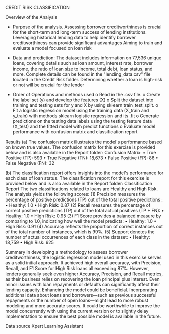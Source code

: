 CREDIT RISK CLASSIFICATION

Overview of the Analysis

-	Purpose of the analysis.
Assessing borrower creditworthiness is crucial for the short-term and long-term success of lending institutions. 
Leveraging historical lending data to help identify borrower creditworthiness can provide significant advantages
Aiming to train and evaluate a model focused on loan risk

-	Data and prediction:
The dataset includes information on 77,536 unique loans, covering details such as loan amount, interest rate, borrower income, the ratio of loan size to income, total debt, loan status, and more. Complete details can be found in the "lending_data.csv" file located in the Credit Risk folder.
Determining whether a loan is high-risk or not will be crucial for the lender

-	Order of Operations and methods used
o	Read in the .csv file.
o	Create the label set (y) and develop the features (X)
o	Split the dataset into training and testing sets for y and X by using sklearn train_test_split.
o	Fit a logistic regression model using the training data (X_train and y_train) with methods sklearn logistic regression and its .fit
o	Generate predictions on the testing data labels using the testing feature data (X_test) and the fitted model with predict functions
o	Evaluate model performance with confusion matrix and classification report

Results
(a) The confusion matrix illustrates the model's performance based on known true values. The confusion matrix for this exercise is provided below and is also available in the Report folder:
Confusion Matrix:
•	True Positive (TP): 593
•	True Negative (TN): 18,673
•	False Positive (FP): 86
•	False Negative (FN): 32

(b) The classification report offers insights into the model's performance for each class of loan status. The classification report for this exercise is provided below and is also available in the Report folder:
Classification Report
The two classifications related to loans are Healthy and High Risk. The analysis yields the following scores:
(1) Precision measures the percentage of positive predictions (TP) out of the total positive predictions :
•	Healthy: 1.0
•	High Risk: 0.87
(2) Recall measures the percentage of correct positive predictions (TP) out of the total actual positives (TP + FN):
•	Healthy: 1.0
•	High Risk: 0.95
(3) F1 Score provides a balanced measure by comparing to 1.0, indicating how well the model predicts:
•	Healthy: 1.0
•	High Risk: 0.91
(4) Accuracy reflects the proportion of correct instances out of the total number of instances, which is 99%.
(5) Support denotes the number of actual occurrences of each class in the dataset:
•	Healthy: 18,759
•	High Risk: 625

Summary
In developing a methodology to assess borrower creditworthiness, the logistic regression model used in this exercise serves as a solid initial approach. It achieved high overall accuracy, with Precision, Recall, and F1 Score for High Risk loans all exceeding 87%. However, lenders generally seek even higher Accuracy, Precision, and Recall metrics, as their business relies on recovering the loan principal plus interest. Even minor issues with loan repayments or defaults can significantly affect their lending capacity.
Enhancing the model could be beneficial. Incorporating additional data about loans and borrowers—such as previous successful repayments or the number of open loans—might lead to more robust modeling and more accurate scores. It could be worthwhile to improve the model concurrently with using the current version or to slightly delay implementation to ensure the best possible model is available in the future.

Data source
Xpert Learning Assistant
